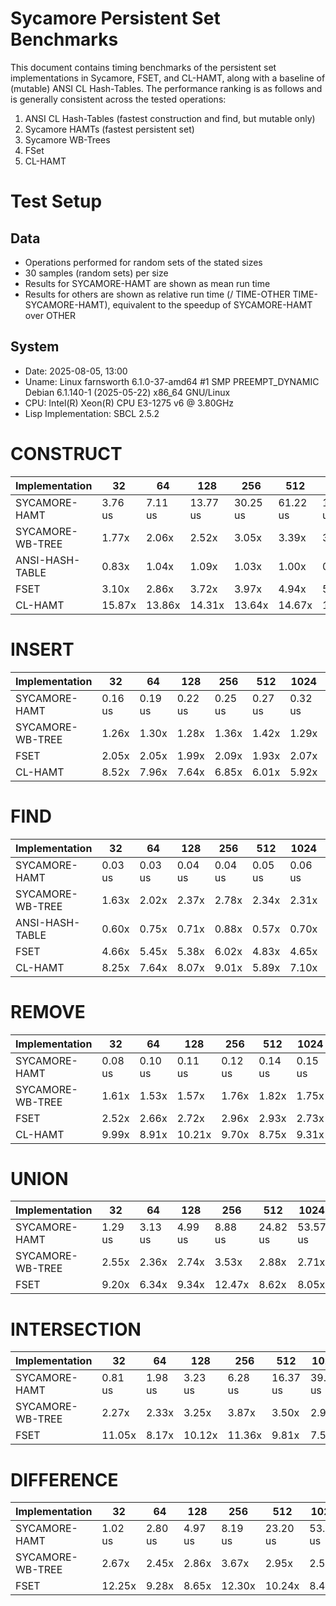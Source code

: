 Sycamore Persistent Set Benchmarks
==================================

This document contains timing benchmarks of the persistent set implementations in Sycamore, FSET, and CL-HAMT, along with a baseline of (mutable) ANSI CL Hash-Tables. The performance ranking is as follows and is generally consistent across the tested operations:

1. ANSI CL Hash-Tables (fastest construction and find, but mutable only)
2. Sycamore HAMTs (fastest persistent set)
3. Sycamore WB-Trees
4. FSet
5. CL-HAMT

Test Setup
==========

Data
----
- Operations performed for random sets of the stated sizes
- 30 samples (random sets) per size
- Results for SYCAMORE-HAMT are shown as mean run time
- Results for others are shown as relative run time (/ TIME-OTHER TIME-SYCAMORE-HAMT), equivalent to the speedup of SYCAMORE-HAMT over OTHER

System
------
- Date: 2025-08-05, 13:00
- Uname: Linux farnsworth 6.1.0-37-amd64 #1 SMP PREEMPT_DYNAMIC Debian 6.1.140-1 (2025-05-22) x86_64 GNU/Linux
- CPU: Intel(R) Xeon(R) CPU E3-1275 v6 @ 3.80GHz
- Lisp Implementation: SBCL 2.5.2

CONSTRUCT
=========

| Implementation | 32 | 64 | 128 | 256 | 512 | 1024 | 2048 | 4096 | 8192 | 16384 | 32768 | 65536 | 131072 | 262144 | 524288 | 1048576 |
|----|----|----|----|----|----|----|----|----|----|----|----|----|----|----|----|----|
| SYCAMORE-HAMT | 3.76 us | 7.11 us | 13.77 us | 30.25 us | 61.22 us | 132.38 us | 227.85 us | 399.50 us | 808.80 us | 1.64 ms | 3.80 ms | 8.82 ms | 16.40 ms | 37.05 ms | 120.60 ms | 248.30 ms |
| SYCAMORE-WB-TREE | 1.77x | 2.06x | 2.52x | 3.05x | 3.39x | 3.29x | 4.26x | 5.05x | 5.23x | 5.74x | 5.57x | 5.33x | 5.42x | 4.70x | 3.53x | 4.64x |
| ANSI-HASH-TABLE | 0.83x | 1.04x | 1.09x | 1.03x | 1.00x | 0.92x | 0.92x | 0.92x | 0.86x | 0.82x | 0.72x | 0.62x | 0.72x | 0.63x | 0.46x | 0.61x |
| FSET | 3.10x | 2.86x | 3.72x | 3.97x | 4.94x | 5.13x | 6.36x | 7.57x | 7.67x | 9.06x | 8.88x | 8.13x | 8.39x | 7.86x | 5.77x | 7.32x |
| CL-HAMT | 15.87x | 13.86x | 14.31x | 13.64x | 14.67x | 12.92x | 15.70x | 18.15x | 18.71x | 18.40x | 17.13x | 18.69x | 21.85x | 21.80x | 15.14x | 14.67x |

INSERT
======

| Implementation | 32 | 64 | 128 | 256 | 512 | 1024 | 2048 | 4096 | 8192 | 16384 | 32768 | 65536 | 131072 | 262144 | 524288 | 1048576 |
|----|----|----|----|----|----|----|----|----|----|----|----|----|----|----|----|----|
| SYCAMORE-HAMT | 0.16 us | 0.19 us | 0.22 us | 0.25 us | 0.27 us | 0.32 us | 0.33 us | 0.33 us | 0.33 us | 0.40 us | 0.44 us | 0.50 us | 0.42 us | 0.36 us | 0.38 us | 0.56 us |
| SYCAMORE-WB-TREE | 1.26x | 1.30x | 1.28x | 1.36x | 1.42x | 1.29x | 1.37x | 1.40x | 1.40x | 1.40x | 1.38x | 1.30x | 1.53x | 1.74x | 1.87x | 1.87x |
| FSET | 2.05x | 2.05x | 1.99x | 2.09x | 1.93x | 2.07x | 2.12x | 2.11x | 2.19x | 2.16x | 2.20x | 2.02x | 2.38x | 2.82x | 2.97x | 2.87x |
| CL-HAMT | 8.52x | 7.96x | 7.64x | 6.85x | 6.01x | 5.92x | 5.78x | 6.26x | 6.45x | 5.38x | 5.37x | 4.27x | 4.72x | 5.40x | 5.31x | 4.37x |

FIND
====

| Implementation | 32 | 64 | 128 | 256 | 512 | 1024 | 2048 | 4096 | 8192 | 16384 | 32768 | 65536 | 131072 | 262144 | 524288 | 1048576 |
|----|----|----|----|----|----|----|----|----|----|----|----|----|----|----|----|----|
| SYCAMORE-HAMT | 0.03 us | 0.03 us | 0.04 us | 0.04 us | 0.05 us | 0.06 us | 0.06 us | 0.05 us | 0.04 us | 0.05 us | 0.07 us | 0.07 us | 0.07 us | 0.08 us | 0.12 us | 0.20 us |
| SYCAMORE-WB-TREE | 1.63x | 2.02x | 2.37x | 2.78x | 2.34x | 2.31x | 2.05x | 2.80x | 3.39x | 2.77x | 2.27x | 2.35x | 2.82x | 2.79x | 2.23x | 2.19x |
| ANSI-HASH-TABLE | 0.60x | 0.75x | 0.71x | 0.88x | 0.57x | 0.70x | 0.66x | 0.84x | 0.88x | 0.67x | 0.60x | 0.50x | 0.66x | 0.62x | 0.53x | 0.51x |
| FSET | 4.66x | 5.45x | 5.38x | 6.02x | 4.83x | 4.65x | 4.90x | 6.71x | 8.89x | 6.86x | 5.05x | 5.32x | 5.56x | 5.54x | 4.18x | 3.98x |
| CL-HAMT | 8.25x | 7.64x | 8.07x | 9.01x | 5.89x | 7.10x | 7.74x | 9.50x | 11.48x | 9.04x | 8.07x | 7.84x | 8.29x | 7.85x | 5.40x | 4.41x |

REMOVE
======

| Implementation | 32 | 64 | 128 | 256 | 512 | 1024 | 2048 | 4096 | 8192 | 16384 | 32768 | 65536 | 131072 | 262144 | 524288 | 1048576 |
|----|----|----|----|----|----|----|----|----|----|----|----|----|----|----|----|----|
| SYCAMORE-HAMT | 0.08 us | 0.10 us | 0.11 us | 0.12 us | 0.14 us | 0.15 us | 0.16 us | 0.15 us | 0.16 us | 0.17 us | 0.19 us | 0.24 us | 0.24 us | 0.24 us | 0.25 us | 0.39 us |
| SYCAMORE-WB-TREE | 1.61x | 1.53x | 1.57x | 1.76x | 1.82x | 1.75x | 1.75x | 1.95x | 2.00x | 1.93x | 1.84x | 1.75x | 1.80x | 2.03x | 2.12x | 2.08x |
| FSET | 2.52x | 2.66x | 2.72x | 2.96x | 2.93x | 2.73x | 2.67x | 3.03x | 3.15x | 3.02x | 2.98x | 2.76x | 2.80x | 3.10x | 3.30x | 3.03x |
| CL-HAMT | 9.99x | 8.91x | 10.21x | 9.70x | 8.75x | 9.31x | 9.57x | 11.13x | 11.10x | 10.85x | 10.32x | 8.39x | 7.55x | 7.53x | 7.36x | 5.85x |

UNION
=====

| Implementation | 32 | 64 | 128 | 256 | 512 | 1024 | 2048 | 4096 | 8192 | 16384 | 32768 | 65536 | 131072 | 262144 | 524288 | 1048576 |
|----|----|----|----|----|----|----|----|----|----|----|----|----|----|----|----|----|
| SYCAMORE-HAMT | 1.29 us | 3.13 us | 4.99 us | 8.88 us | 24.82 us | 53.57 us | 99.63 us | 154.50 us | 217.87 us | 492.47 us | 1.09 ms | 2.09 ms | 3.73 ms | 5.56 ms | 13.42 ms | 34.44 ms |
| SYCAMORE-WB-TREE | 2.55x | 2.36x | 2.74x | 3.53x | 2.88x | 2.71x | 2.42x | 2.86x | 3.91x | 3.29x | 3.03x | 3.00x | 3.22x | 4.23x | 3.55x | 3.05x |
| FSET | 9.20x | 6.34x | 9.34x | 12.47x | 8.62x | 8.05x | 8.08x | 10.28x | 13.04x | 13.63x | 12.47x | 11.16x | 11.51x | 16.24x | 12.39x | 10.68x |

INTERSECTION
============

| Implementation | 32 | 64 | 128 | 256 | 512 | 1024 | 2048 | 4096 | 8192 | 16384 | 32768 | 65536 | 131072 | 262144 | 524288 | 1048576 |
|----|----|----|----|----|----|----|----|----|----|----|----|----|----|----|----|----|
| SYCAMORE-HAMT | 0.81 us | 1.98 us | 3.23 us | 6.28 us | 16.37 us | 39.40 us | 76.77 us | 122.77 us | 150.97 us | 315.47 us | 692.83 us | 1.46 ms | 2.22 ms | 3.23 ms | 8.37 ms | 21.73 ms |
| SYCAMORE-WB-TREE | 2.27x | 2.33x | 3.25x | 3.87x | 3.50x | 2.90x | 2.51x | 2.75x | 4.16x | 3.63x | 3.42x | 3.19x | 4.18x | 5.40x | 4.32x | 3.55x |
| FSET | 11.05x | 8.17x | 10.12x | 11.36x | 9.81x | 7.50x | 9.05x | 10.40x | 16.92x | 13.27x | 11.94x | 10.27x | 16.82x | 19.92x | 15.07x | 12.26x |

DIFFERENCE
==========

| Implementation | 32 | 64 | 128 | 256 | 512 | 1024 | 2048 | 4096 | 8192 | 16384 | 32768 | 65536 | 131072 | 262144 | 524288 | 1048576 |
|----|----|----|----|----|----|----|----|----|----|----|----|----|----|----|----|----|
| SYCAMORE-HAMT | 1.02 us | 2.80 us | 4.97 us | 8.19 us | 23.20 us | 53.77 us | 102.10 us | 160.03 us | 221.77 us | 415.77 us | 905.03 us | 2.04 ms | 3.88 ms | 6.16 ms | 12.37 ms | 29.32 ms |
| SYCAMORE-WB-TREE | 2.67x | 2.45x | 2.86x | 3.67x | 2.95x | 2.56x | 2.22x | 2.78x | 3.49x | 3.60x | 3.30x | 2.82x | 2.98x | 3.84x | 3.68x | 3.25x |
| FSET | 12.25x | 9.28x | 8.65x | 12.30x | 10.24x | 8.44x | 9.06x | 9.71x | 13.17x | 14.25x | 14.11x | 11.36x | 11.62x | 13.91x | 14.11x | 12.76x |